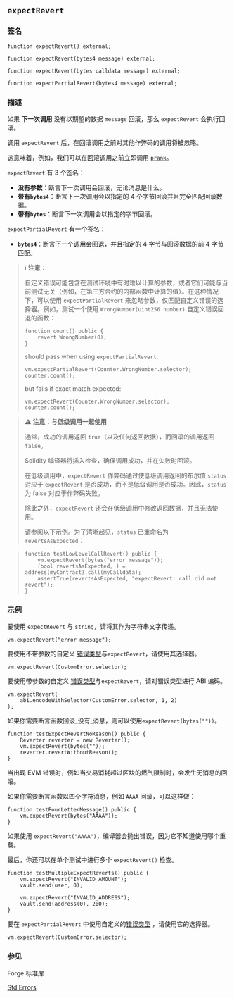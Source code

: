 ## `expectRevert`

### 签名

```solidity
function expectRevert() external;
```

```solidity
function expectRevert(bytes4 message) external;
```

```solidity
function expectRevert(bytes calldata message) external;
```

```solidity
function expectPartialRevert(bytes4 message) external;
```

### 描述

如果 **下一次调用** 没有以期望的数据 `message` 回滚，那么 `expectRevert` 会执行回滚。

调用 `expectRevert` 后，在回滚调用之前对其他作弊码的调用将被忽略。

这意味着，例如，我们可以在回滚调用之前立即调用 [`prank`](./prank.md)。

`expectRevert` 有 3 个签名：

- **没有参数**：断言下一次调用会回滚，无论消息是什么。
- **带有`bytes4`**：断言下一次调用会以指定的 4 个字节回滚并且完全匹配回滚数据。
- **带有`bytes`**：断言下一次调用会以指定的字节回滚。

`expectPartialRevert` 有一个签名：
- **`bytes4`**：断言下一个调用会回退，并且指定的 4 字节与回滚数据的前 4 字节匹配。

> ℹ️  **注意：**
> 
> 自定义错误可能包含在测试环境中有时难以计算的参数，或者它们可能与当前测试无关（例如，在第三方合约的内部函数中计算的值）。在这种情况下，可以使用 `expectPartialRevert` 来忽略参数，仅匹配自定义错误的选择器。例如，测试一个使用 `WrongNumber(uint256 number)` 自定义错误回退的函数：
> ```solidity
> function count() public {
>     revert WrongNumber(0);
> }
> ```
> should pass when using `expectPartialRevert`:
> ```solidity
> vm.expectPartialRevert(Counter.WrongNumber.selector);
> counter.count();
> ```
> but fails if exact match expected:
> ```solidity
> vm.expectRevert(Counter.WrongNumber.selector);
> counter.count();
> ```

> ⚠️ **注意：与低级调用一起使用**
>
> 通常，成功的调用返回 `true`（以及任何返回数据），而回滚的调用返回 `false`。
>
> Solidity 编译器将插入检查，确保调用成功，并在失败时回滚。
>
> 在低级调用中，`expectRevert` 作弊码通过使低级调用返回的布尔值 `status` 对应于 `expectRevert` 是否成功，而不是低级调用是否成功。因此，`status` 为 false 对应于作弊码失败。
>
> 除此之外，`expectRevert` 还会在低级调用中修改返回数据，并且无法使用。
>
> 请参阅以下示例。为了清晰起见，`status` 已重命名为 `revertsAsExpected`：

> ```solidity
> function testLowLevelCallRevert() public {
>     vm.expectRevert(bytes("error message"));
>     (bool revertsAsExpected, ) = address(myContract).call(myCalldata);
>     assertTrue(revertsAsExpected, "expectRevert: call did not revert");
> }
> ```

### 示例

要使用 `expectRevert` 与 `string`，请将其作为字符串文字传递。

```solidity
vm.expectRevert("error message");
```

要使用不带参数的自定义 [错误类型][error-type]与`expectRevert`，请使用其选择器。

```solidity
vm.expectRevert(CustomError.selector);
```

要使用带参数的自定义 [错误类型][error-type]与`expectRevert`，请对错误类型进行 ABI 编码。

```solidity
vm.expectRevert(
    abi.encodeWithSelector(CustomError.selector, 1, 2)
);
```

如果你需要断言函数回滚_没有_消息，则可以使用`expectRevert(bytes(""))`。

```solidity
function testExpectRevertNoReason() public {
    Reverter reverter = new Reverter();
    vm.expectRevert(bytes(""));
    reverter.revertWithoutReason();
}
```

当出现 EVM 错误时，例如当交易消耗超过区块的燃气限制时，会发生无消息的回滚。

如果你需要断言函数以四个字符消息，例如 `AAAA` 回滚，可以这样做：

```solidity
function testFourLetterMessage() public {
    vm.expectRevert(bytes("AAAA"));
}
```

如果使用 `expectRevert("AAAA")`，编译器会抛出错误，因为它不知道使用哪个重载。

最后，你还可以在单个测试中进行多个 `expectRevert()` 检查。

```solidity
function testMultipleExpectReverts() public {
    vm.expectRevert("INVALID_AMOUNT");
    vault.send(user, 0);

    vm.expectRevert("INVALID_ADDRESS");
    vault.send(address(0), 200);
}
```

要在 `expectPartialRevert` 中使用自定义的[错误类型][error-type] ，请使用它的选择器。

```solidity
vm.expectRevert(CustomError.selector);
```

### 参见

Forge 标准库

[Std Errors](../reference/forge-std/std-errors.md)

[error-type]: https://docs.soliditylang.org/en/v0.8.11/contracts.html#errors